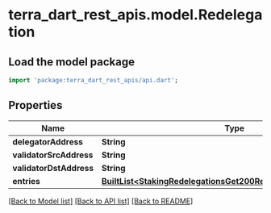 # terra_dart_rest_apis.model.Redelegation

## Load the model package
```dart
import 'package:terra_dart_rest_apis/api.dart';
```

## Properties
Name | Type | Description | Notes
------------ | ------------- | ------------- | -------------
**delegatorAddress** | **String** |  | [optional] 
**validatorSrcAddress** | **String** |  | [optional] 
**validatorDstAddress** | **String** |  | [optional] 
**entries** | [**BuiltList&lt;StakingRedelegationsGet200ResponseInnerEntriesInner&gt;**](StakingRedelegationsGet200ResponseInnerEntriesInner.md) |  | [optional] 

[[Back to Model list]](../README.md#documentation-for-models) [[Back to API list]](../README.md#documentation-for-api-endpoints) [[Back to README]](../README.md)


